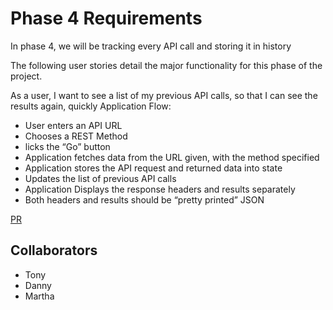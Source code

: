 # Phase 4 Requirements

In phase 4, we will be tracking every API call and storing it in history

The following user stories detail the major functionality for this phase of the project.

As a user, I want to see a list of my previous API calls, so that I can see the results again, quickly
Application Flow:

- User enters an API URL
- Chooses a REST Method
- licks the “Go” button
- Application fetches data from the URL given, with the method specified
- Application stores the API request and returned data into state
- Updates the list of previous API calls
- Application Displays the response headers and results separately
- Both headers and results should be “pretty printed” JSON

[PR](https://github.com/SarahTek/RESTy/pull/8)
## Collaborators

- Tony
- Danny
- Martha

